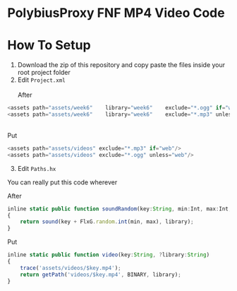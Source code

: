 # PolybiusProxy FNF MP4 Video Code
# How To Setup
  
1. Download the zip of this repository and copy paste the files inside your root project folder
2. Edit `Project.xml` \
\
After

```js
<assets path="assets/week6"    library="week6"    exclude="*.ogg" if="web"/>
<assets path="assets/week6"    library="week6"    exclude="*.mp3" unless="web"/>
```
\
Put
```js
<assets path="assets/videos" exclude="*.mp3" if="web"/>
<assets path="assets/videos" exclude="*.ogg" unless="web"/>
```

3. Edit `Paths.hx`

You can really put this code wherever

After
```js	
inline static public function soundRandom(key:String, min:Int, max:Int, ?library:String)
{
	return sound(key + FlxG.random.int(min, max), library);
}
```

Put
```js
inline static public function video(key:String, ?library:String)
{
	trace('assets/videos/$key.mp4');
	return getPath('videos/$key.mp4', BINARY, library);
}
```